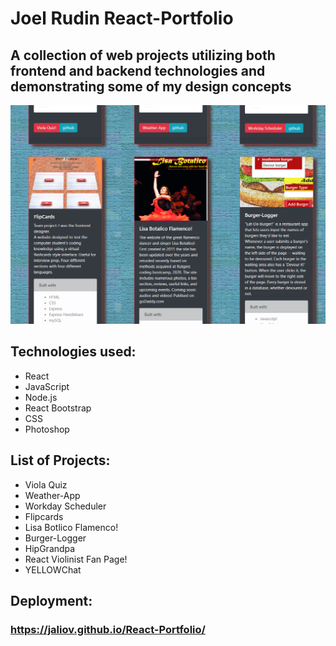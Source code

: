 # Joel Rudin React-Portfolio

## A collection of web projects utilizing both frontend and backend technologies and demonstrating some of my design concepts

![](React-PortfolioScrnShot.jpg)

## Technologies used: 

- React
- JavaScript
- Node.js
- React Bootstrap
- CSS 
- Photoshop


## List of Projects: 

- Viola Quiz
- Weather-App
- Workday Scheduler
- Flipcards
- Lisa Botlico Flamenco!
- Burger-Logger
- HipGrandpa
- React Violinist Fan Page!
- YELLOWChat 

## Deployment: 
### https://jaliov.github.io/React-Portfolio/
